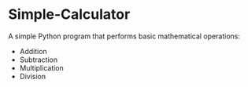 # Simple-Calculator
A simple Python program that performs basic mathematical operations:
- Addition
- Subtraction
- Multiplication
- Division
